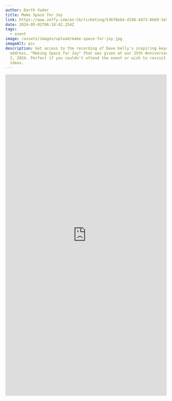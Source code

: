 ```yaml
---
author: Darth Vader
title: Make Space for Joy
link: https://www.zeffy.com/en-CA/ticketing/536f8eb4-d188-4473-8b69-3e5675ce44af
date: 2024-05-01T06:18:42.254Z
tags:
  - event
image: /assets/images/upload/make-space-for-joy.jpg
imageAlt: pic
description: Get access to the recording of Dave Kelly's inspiring keynote
  address, "Making Space for Joy" that was given at our 25th Anniversary on May
  3, 2024. Perfect if you couldn't attend the event or wish to revisit his
  ideas.
---
```

<div style="position:relative;overflow:hidden;width:100%;height:500px;padding-top:500px"><iframe title='Donation form powered by Zeffy' style='position: absolute; border: 0; top:0;left:0;bottom:0;right:0;width:100%;height:100%' src='https://www.zeffy.com/en-CA/embed/ticketing/536f8eb4-d188-4473-8b69-3e5675ce44af' allowpaymentrequest allowTransparency="true"></iframe></div>